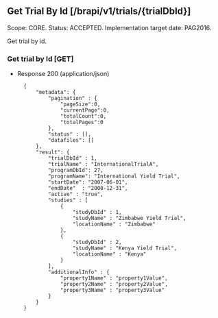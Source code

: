 ## Get Trial By Id [/brapi/v1/trials/{trialDbId}]

Scope: CORE.
Status: ACCEPTED.
Implementation target date: PAG2016.

Get trial by id.

### Get trial by Id [GET]

+ Response 200 (application/json)

        {
            "metadata": {
                "pagination" : { 
                    "pageSize":0, 
                    "currentPage":0, 
                    "totalCount":0, 
                    "totalPages":0 
                },
                "status" : [],
                "datafiles": []
            },
            "result": {
                "trialDbId" : 1,
                "trialName" : "InternationalTrialA",
                "programDbId": 27,
                "programName": "International Yield Trial",
                "startDate": "2007-06-01",
                "endDate"  : "2008-12-31",
                "active" : "true", 
                "studies" : [
                    {
                        "studyDbId" : 1,
                        "studyName" : "Zimbabwe Yield Trial",
                        "locationName" : "Zimbabwe"
                    },
                    {
                        "studyDbId" : 2,
                        "studyName" : "Kenya Yield Trial",
                        "locationName" : "Kenya"
                    }
                ],
                "additionalInfo" : {
                    "property1Name" : "property1Value",
                    "property2Name" : "property2Value",
                    "property3Name" : "property3Value"
                }
            }
        }        
